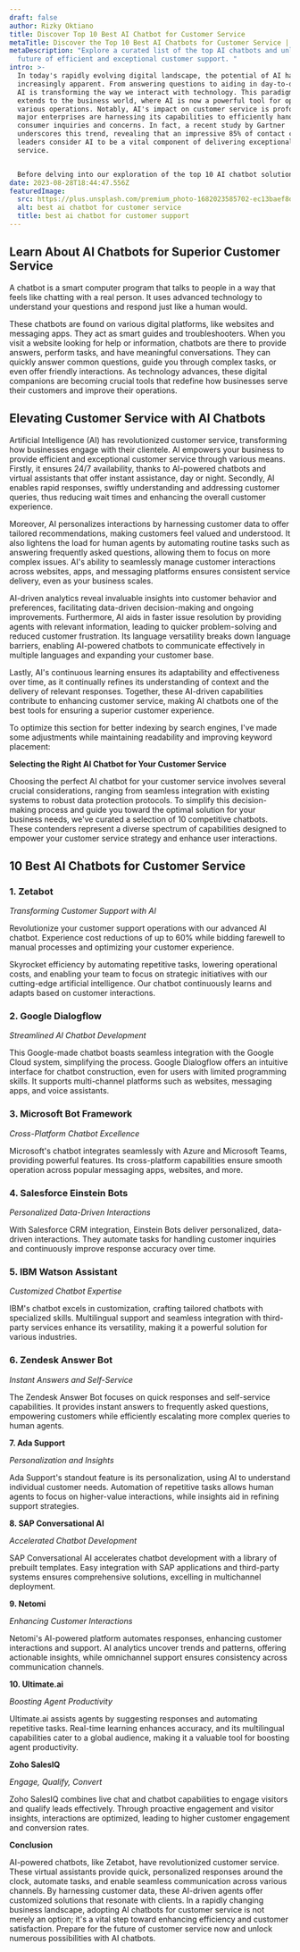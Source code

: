 ```yaml
---
draft: false
author: Rizky Oktiano
title: Discover Top 10 Best AI Chatbot for Customer Service
metaTitle: Discover the Top 10 Best AI Chatbots for Customer Service | Zetabot
metaDescription: "Explore a curated list of the top AI chatbots and unlock the
  future of efficient and exceptional customer support. "
intro: >-
  In today's rapidly evolving digital landscape, the potential of AI has become
  increasingly apparent. From answering questions to aiding in day-to-day work,
  AI is transforming the way we interact with technology. This paradigm shift
  extends to the business world, where AI is now a powerful tool for optimizing
  various operations. Notably, AI's impact on customer service is profound; even
  major enterprises are harnessing its capabilities to efficiently handle
  consumer inquiries and concerns. In fact, a recent study by Gartner
  underscores this trend, revealing that an impressive 85% of contact center
  leaders consider AI to be a vital component of delivering exceptional customer
  service.


  Before delving into our exploration of the top 10 AI chatbot solutions for customer service, akin to the remarkable Zetabot, let's begin with a refresher on the concept of chatbots.
date: 2023-08-28T18:44:47.556Z
featuredImage:
  src: https://plus.unsplash.com/premium_photo-1682023585702-ec13baef8dc1?ixlib=rb-4.0.3&ixid=M3wxMjA3fDB8MHxwaG90by1wYWdlfHx8fGVufDB8fHx8fA%3D%3D&auto=format&fit=crop&w=870&q=80
  alt: best ai chatbot for customer service
  title: best ai chatbot for customer support
---
```

## Learn About AI Chatbots for Superior Customer Service

A chatbot is a smart computer program that talks to people in a way that feels like chatting with a real person. It uses advanced technology to understand your questions and respond just like a human would.

These chatbots are found on various digital platforms, like websites and messaging apps. They act as smart guides and troubleshooters. When you visit a website looking for help or information, chatbots are there to provide answers, perform tasks, and have meaningful conversations. They can quickly answer common questions, guide you through complex tasks, or even offer friendly interactions. As technology advances, these digital companions are becoming crucial tools that redefine how businesses serve their customers and improve their operations.

## Elevating Customer Service with AI Chatbots

Artificial Intelligence (AI) has revolutionized customer service, transforming how businesses engage with their clientele. AI empowers your business to provide efficient and exceptional customer service through various means. Firstly, it ensures 24/7 availability, thanks to AI-powered chatbots and virtual assistants that offer instant assistance, day or night. Secondly, AI enables rapid responses, swiftly understanding and addressing customer queries, thus reducing wait times and enhancing the overall customer experience.

Moreover, AI personalizes interactions by harnessing customer data to offer tailored recommendations, making customers feel valued and understood. It also lightens the load for human agents by automating routine tasks such as answering frequently asked questions, allowing them to focus on more complex issues. AI's ability to seamlessly manage customer interactions across websites, apps, and messaging platforms ensures consistent service delivery, even as your business scales.

AI-driven analytics reveal invaluable insights into customer behavior and preferences, facilitating data-driven decision-making and ongoing improvements. Furthermore, AI aids in faster issue resolution by providing agents with relevant information, leading to quicker problem-solving and reduced customer frustration. Its language versatility breaks down language barriers, enabling AI-powered chatbots to communicate effectively in multiple languages and expanding your customer base.

Lastly, AI's continuous learning ensures its adaptability and effectiveness over time, as it continually refines its understanding of context and the delivery of relevant responses. Together, these AI-driven capabilities contribute to enhancing customer service, making AI chatbots one of the best tools for ensuring a superior customer experience.

To optimize this section for better indexing by search engines, I've made some adjustments while maintaining readability and improving keyword placement:

**Selecting the Right AI Chatbot for Your Customer Service**

Choosing the perfect AI chatbot for your customer service involves several crucial considerations, ranging from seamless integration with existing systems to robust data protection protocols. To simplify this decision-making process and guide you toward the optimal solution for your business needs, we've curated a selection of 10 competitive chatbots. These contenders represent a diverse spectrum of capabilities designed to empower your customer service strategy and enhance user interactions.

## **10 Best AI Chatbots for Customer Service**

### **1. Zetabot**

*Transforming Customer Support with AI*

Revolutionize your customer support operations with our advanced AI chatbot. Experience cost reductions of up to 60% while bidding farewell to manual processes and optimizing your customer experience.

Skyrocket efficiency by automating repetitive tasks, lowering operational costs, and enabling your team to focus on strategic initiatives with our cutting-edge artificial intelligence. Our chatbot continuously learns and adapts based on customer interactions.

### **2. Google Dialogflow**

*Streamlined AI Chatbot Development*

This Google-made chatbot boasts seamless integration with the Google Cloud system, simplifying the process. Google Dialogflow offers an intuitive interface for chatbot construction, even for users with limited programming skills. It supports multi-channel platforms such as websites, messaging apps, and voice assistants.

### **3. Microsoft Bot Framework**

*Cross-Platform Chatbot Excellence*

Microsoft's chatbot integrates seamlessly with Azure and Microsoft Teams, providing powerful features. Its cross-platform capabilities ensure smooth operation across popular messaging apps, websites, and more.

### **4. Salesforce Einstein Bots**

*Personalized Data-Driven Interactions*

With Salesforce CRM integration, Einstein Bots deliver personalized, data-driven interactions. They automate tasks for handling customer inquiries and continuously improve response accuracy over time.

### **5. IBM Watson Assistant**

*Customized Chatbot Expertise*

IBM's chatbot excels in customization, crafting tailored chatbots with specialized skills. Multilingual support and seamless integration with third-party services enhance its versatility, making it a powerful solution for various industries.

### **6. Zendesk Answer Bot**

*Instant Answers and Self-Service*

The Zendesk Answer Bot focuses on quick responses and self-service capabilities. It provides instant answers to frequently asked questions, empowering customers while efficiently escalating more complex queries to human agents.

**7. Ada Support**

*Personalization and Insights*

Ada Support's standout feature is its personalization, using AI to understand individual customer needs. Automation of repetitive tasks allows human agents to focus on higher-value interactions, while insights aid in refining support strategies.

**8. SAP Conversational AI**

*Accelerated Chatbot Development*

SAP Conversational AI accelerates chatbot development with a library of prebuilt templates. Easy integration with SAP applications and third-party systems ensures comprehensive solutions, excelling in multichannel deployment.

**9. Netomi**

*Enhancing Customer Interactions*

Netomi's AI-powered platform automates responses, enhancing customer interactions and support. AI analytics uncover trends and patterns, offering actionable insights, while omnichannel support ensures consistency across communication channels.

**10. Ultimate.ai**

*Boosting Agent Productivity*

Ultimate.ai assists agents by suggesting responses and automating repetitive tasks. Real-time learning enhances accuracy, and its multilingual capabilities cater to a global audience, making it a valuable tool for boosting agent productivity.

**Zoho SalesIQ**

*Engage, Qualify, Convert*

Zoho SalesIQ combines live chat and chatbot capabilities to engage visitors and qualify leads effectively. Through proactive engagement and visitor insights, interactions are optimized, leading to higher customer engagement and conversion rates.

**Conclusion**

AI-powered chatbots, like Zetabot, have revolutionized customer service. These virtual assistants provide quick, personalized responses around the clock, automate tasks, and enable seamless communication across various channels. By harnessing customer data, these AI-driven agents offer customized solutions that resonate with clients. In a rapidly changing business landscape, adopting AI chatbots for customer service is not merely an option; it's a vital step toward enhancing efficiency and customer satisfaction. Prepare for the future of customer service now and unlock numerous possibilities with AI chatbots.